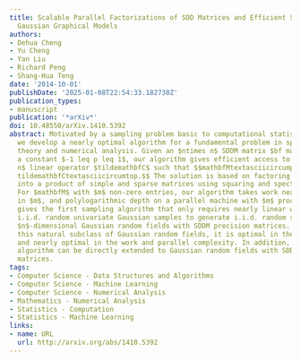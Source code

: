 ```yaml
---
title: Scalable Parallel Factorizations of SDD Matrices and Efficient Sampling for
  Gaussian Graphical Models
authors:
- Dehua Cheng
- Yu Cheng
- Yan Liu
- Richard Peng
- Shang-Hua Teng
date: '2014-10-01'
publishDate: '2025-01-08T22:54:33.182730Z'
publication_types:
- manuscript
publication: '*arXiv*'
doi: 10.48550/arXiv.1410.5392
abstract: Motivated by a sampling problem basic to computational statistical inference,
  we develop a nearly optimal algorithm for a fundamental problem in spectral graph
  theory and numerical analysis. Given an $ntimes n$ SDDM matrix $bf mathbfM$, and
  a constant $-1 leq p leq 1$, our algorithm gives efficient access to a sparse $ntimes
  n$ linear operator $tildemathbfC$ such that $$mathbfMtextasciicircump approx tildemathbfC
  tildemathbfCtextasciicircumtop.$$ The solution is based on factoring $bf mathbfM$
  into a product of simple and sparse matrices using squaring and spectral sparsification.
  For $mathbfM$ with $m$ non-zero entries, our algorithm takes work nearly-linear
  in $m$, and polylogarithmic depth on a parallel machine with $m$ processors. This
  gives the first sampling algorithm that only requires nearly linear work and $n$
  i.i.d. random univariate Gaussian samples to generate i.i.d. random samples for
  $n$-dimensional Gaussian random fields with SDDM precision matrices. For sampling
  this natural subclass of Gaussian random fields, it is optimal in the randomness
  and nearly optimal in the work and parallel complexity. In addition, our sampling
  algorithm can be directly extended to Gaussian random fields with SDD precision
  matrices.
tags:
- Computer Science - Data Structures and Algorithms
- Computer Science - Machine Learning
- Computer Science - Numerical Analysis
- Mathematics - Numerical Analysis
- Statistics - Computation
- Statistics - Machine Learning
links:
- name: URL
  url: http://arxiv.org/abs/1410.5392
---
```

